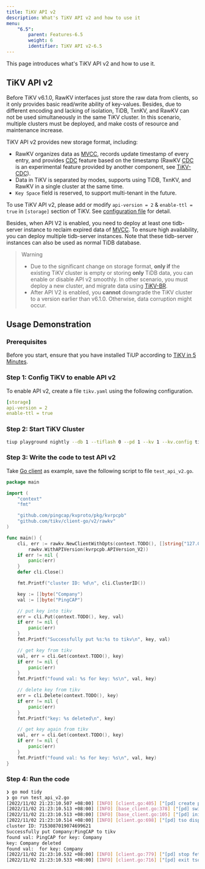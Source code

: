 ```yaml
---
title: TiKV API v2
description: What's TiKV API v2 and how to use it
menu:
    "6.5":
        parent: Features-6.5
        weight: 6
        identifier: TiKV API v2-6.5
---
```


This page introduces what's TiKV API v2 and how to use it.

## TiKV API v2

Before TiKV v6.1.0, RawKV interfaces just store the raw data from clients, so it only provides basic read/write ability of key-values. Besides, due to different encoding and lacking of isolation, TiDB, TxnKV, and RawKV can not be used simultaneously in the same TiKV cluster. In this scenario, multiple clusters must be deployed, and make costs of resource and maintenance increase.

TiKV API v2 provides new storage format, including:

- RawKV organizes data as [MVCC], records update timestamp of every entry, and provides [CDC] feature based on the timestamp (RawKV [CDC] is an experimental feature provided by another component, see [TiKV-CDC]).
- Data in TiKV is separated by modes, supports using TiDB, TxnKV, and RawKV in a single cluster at the same time.
- `Key Space` field is reserved, to support multi-tenant in the future.

To use TiKV API v2, please add or modify `api-version = 2` & `enable-ttl = true` in `[storage]` section of TiKV. See [configuration file](https://docs.pingcap.com/tidb/dev/tikv-configuration-file#api-version-new-in-v610) for detail.

Besides, when API V2 is enabled, you need to deploy at least one tidb-server instance to reclaim expired data of [MVCC]. To ensure high availability, you can deploy multiple tidb-server instances. Note that these tidb-server instances can also be used as normal TiDB database.

> Warning
>   - Due to the significant change on storage format, **only if** the existing TiKV cluster is empty or storing **only** TiDB data, you can enable or disable API v2 smoothly. In other scenario, you must deploy a new cluster, and migrate data using [TiKV-BR].
>   - After API V2 is enabled, you **cannot** downgrade the TiKV cluster to a version earlier than v6.1.0. Otherwise, data corruption might occur.

## Usage Demonstration

### Prerequisites

Before you start, ensure that you have installed TiUP according to [TiKV in 5 Minutes](../../tikv-in-5-minutes).

### Step 1: Config TiKV to enable API v2

To enable API v2, create a file `tikv.yaml` using the following configuration.

```yaml
[storage]
api-version = 2
enable-ttl = true
```

### Step 2: Start TiKV Cluster

```bash
tiup playground nightly --db 1 --tiflash 0 --pd 1 --kv 1 --kv.config tikv.yaml
```

### Step 3: Write the code to test API v2

Take [Go client] as example, save the following script to file `test_api_v2.go`.

```go
package main

import (
	"context"
	"fmt"

	"github.com/pingcap/kvproto/pkg/kvrpcpb"
	"github.com/tikv/client-go/v2/rawkv"
)

func main() {
	cli, err := rawkv.NewClientWithOpts(context.TODO(), []string{"127.0.0.1:2379"},
		rawkv.WithAPIVersion(kvrpcpb.APIVersion_V2))
	if err != nil {
		panic(err)
	}
	defer cli.Close()

	fmt.Printf("cluster ID: %d\n", cli.ClusterID())

	key := []byte("Company")
	val := []byte("PingCAP")

	// put key into tikv
	err = cli.Put(context.TODO(), key, val)
	if err != nil {
		panic(err)
	}
	fmt.Printf("Successfully put %s:%s to tikv\n", key, val)

	// get key from tikv
	val, err = cli.Get(context.TODO(), key)
	if err != nil {
		panic(err)
	}
	fmt.Printf("found val: %s for key: %s\n", val, key)

	// delete key from tikv
	err = cli.Delete(context.TODO(), key)
	if err != nil {
		panic(err)
	}
	fmt.Printf("key: %s deleted\n", key)

	// get key again from tikv
	val, err = cli.Get(context.TODO(), key)
	if err != nil {
		panic(err)
	}
	fmt.Printf("found val: %s for key: %s\n", val, key)
}
```

### Step 4: Run the code

```bash
❯ go mod tidy
❯ go run test_api_v2.go
[2022/11/02 21:23:10.507 +08:00] [INFO] [client.go:405] ["[pd] create pd client with endpoints"] [pd-address="[172.16.5.32:32379]"]
[2022/11/02 21:23:10.513 +08:00] [INFO] [base_client.go:378] ["[pd] switch leader"] [new-leader=http://172.16.5.32:32379] [old-leader=]
[2022/11/02 21:23:10.513 +08:00] [INFO] [base_client.go:105] ["[pd] init cluster id"] [cluster-id=7153087019074699621]
[2022/11/02 21:23:10.514 +08:00] [INFO] [client.go:698] ["[pd] tso dispatcher created"] [dc-location=global]
cluster ID: 7153087019074699621
Successfully put Company:PingCAP to tikv
found val: PingCAP for key: Company
key: Company deleted
found val:  for key: Company
[2022/11/02 21:23:10.532 +08:00] [INFO] [client.go:779] ["[pd] stop fetching the pending tso requests due to context canceled"] [dc-location=global]
[2022/11/02 21:23:10.533 +08:00] [INFO] [client.go:716] ["[pd] exit tso dispatcher"] [dc-location=global]
```

[MVCC]: https://en.wikipedia.org/wiki/Multiversion_concurrency_control
[CDC]: https://en.wikipedia.org/wiki/Change_data_capture
[TiKV-CDC]: https://github.com/tikv/migration/blob/main/cdc/README.md
[TiKV-BR]: https://github.com/tikv/migration/blob/main/br/README.md
[Go client]: https://github.com/tikv/client-go/wiki/RawKV-Basic
